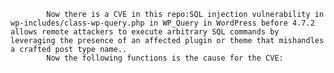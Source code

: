 
            Now there is a CVE in this repo:SQL injection vulnerability in wp-includes/class-wp-query.php in WP_Query in WordPress before 4.7.2 allows remote attackers to execute arbitrary SQL commands by leveraging the presence of an affected plugin or theme that mishandles a crafted post type name..
            Now the following functions is the cause for the CVE:
            